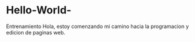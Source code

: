 # Hello-World-
Entrenamiento 
Hola, estoy comenzando mi camino hacia la programacion y edicion de paginas web. 
